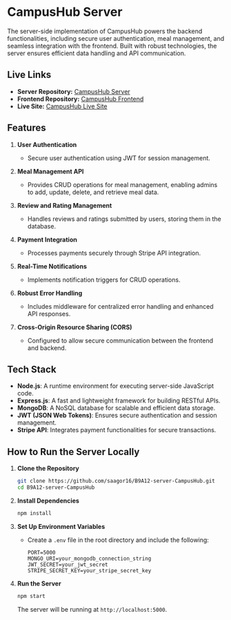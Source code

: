 # CampusHub Server

The server-side implementation of CampusHub powers the backend functionalities, including secure user authentication, meal management, and seamless integration with the frontend. Built with robust technologies, the server ensures efficient data handling and API communication.

## Live Links
- **Server Repository:** [CampusHub Server](https://github.com/saagor16/B9A12-server-CampusHub)
- **Frontend Repository:** [CampusHub Frontend](https://github.com/saagor16/B9A12-Cline-CampusHub)
- **Live Site:** [CampusHub Live Site](https://b9a12-campushub.web.app/)

## Features

1. **User Authentication**
   - Secure user authentication using JWT for session management.

2. **Meal Management API**
   - Provides CRUD operations for meal management, enabling admins to add, update, delete, and retrieve meal data.

3. **Review and Rating Management**
   - Handles reviews and ratings submitted by users, storing them in the database.

4. **Payment Integration**
   - Processes payments securely through Stripe API integration.

5. **Real-Time Notifications**
   - Implements notification triggers for CRUD operations.

6. **Robust Error Handling**
   - Includes middleware for centralized error handling and enhanced API responses.

7. **Cross-Origin Resource Sharing (CORS)**
   - Configured to allow secure communication between the frontend and backend.

## Tech Stack

- **Node.js**: A runtime environment for executing server-side JavaScript code.
- **Express.js**: A fast and lightweight framework for building RESTful APIs.
- **MongoDB**: A NoSQL database for scalable and efficient data storage.
- **JWT (JSON Web Tokens)**: Ensures secure authentication and session management.
- **Stripe API**: Integrates payment functionalities for secure transactions.

## How to Run the Server Locally

1. **Clone the Repository**
   ```bash
   git clone https://github.com/saagor16/B9A12-server-CampusHub.git
   cd B9A12-server-CampusHub
   ```

2. **Install Dependencies**
   ```bash
   npm install
   ```

3. **Set Up Environment Variables**
   - Create a `.env` file in the root directory and include the following:
     ```env
     PORT=5000
     MONGO_URI=your_mongodb_connection_string
     JWT_SECRET=your_jwt_secret
     STRIPE_SECRET_KEY=your_stripe_secret_key
     ```

4. **Run the Server**
   ```bash
   npm start
   ```
   The server will be running at `http://localhost:5000`.


